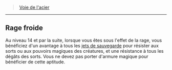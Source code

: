 ﻿---
!GenericItem
Name: Rage froide
Id: barbarian_steel_hd.md#rage-froide
ParentLink: barbarian_steel_hd.md#voie-de-lacier
ParentName: Voie de l'acier
NameLevel: 2
Attributes: {}
---
> [Voie de l'acier](hd_barbarian_steel.md)

---

## Rage froide

Au niveau 14 et par la suite, lorsque vous êtes sous l'effet de la rage, vous bénéficiez d'un avantage à tous les [jets de sauvegarde](hd_abilities_jets_de_sauvegarde.md) pour résister aux sorts ou aux pouvoirs magiques des créatures, et une résistance à tous les dégâts des sorts. Vous ne devez pas porter d'armure magique pour bénéficier de cette aptitude.


